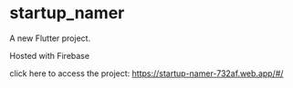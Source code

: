 # startup_namer

A new Flutter project.


Hosted with Firebase

click here to access the project:
https://startup-namer-732af.web.app/#/
